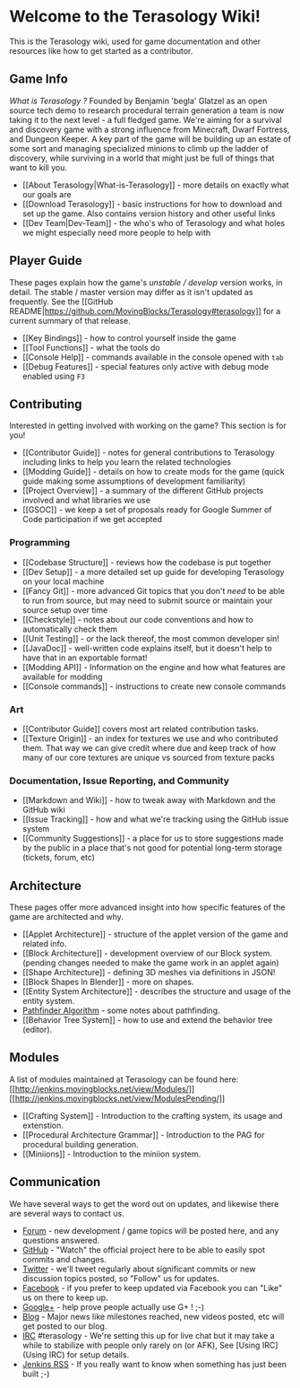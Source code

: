Welcome to the Terasology Wiki!
===============================
This is the Terasology wiki, used for game documentation and other resources like how to get started as a contributor.

Game Info
---------

_What is Terasology ?_ Founded by Benjamin 'begla' Glatzel as an open source tech demo to research procedural terrain
 generation a team is now taking it to the next level - a full fledged game. We're aiming for a survival and
 discovery game with a strong influence from Minecraft, Dwarf Fortress, and Dungeon Keeper. A key part of the game
 will be building up an estate of some sort and managing specialized minions to climb up the ladder of discovery,
 while surviving in a world that might just be full of things that want to kill you.
* [[About Terasology|What-is-Terasology]] - more details on exactly what our goals are
* [[Download Terasology]] - basic instructions for how to download and set up the game. Also contains version history
 and other useful links
* [[Dev Team|Dev-Team]] - the who's who of Terasology and what holes we might especially need more people to help with

Player Guide
---------

These pages explain how the game's _unstable / develop_ version works, in detail. The stable / master version may
differ as it isn't updated as frequently. See the [[GitHub README|https://github.com/MovingBlocks/Terasology#terasology]] for a current summary of that release.

* [[Key Bindings]] - how to control yourself inside the game
* [[Tool Functions]] - what the tools do
* [[Console Help]] - commands available in the console opened with `tab`
* [[Debug Features]] - special features only active with debug mode enabled using `F3`

Contributing
------------

Interested in getting involved with working on the game? This section is for you!

* [[Contributor Guide]] - notes for general contributions to Terasology including links to help you learn the related
 technologies
* [[Modding Guide]] - details on how to create mods for the game (quick guide making some assumptions of development
familiarity)
* [[Project Overview]] - a summary of the different GitHub projects involved and what libraries we use
* [[GSOC]] - we keep a set of proposals ready for Google Summer of Code participation if we get accepted

### Programming

* [[Codebase Structure]] - reviews how the codebase is put together
* [[Dev Setup]] - a more detailed set up guide for developing Terasology on your local machine
* [[Fancy Git]] - more advanced Git topics that you don't _need_ to be able to run from source,
but may need to submit source or maintain your source setup over time
* [[Checkstyle]] - notes about our code conventions and how to automatically check them
* [[Unit Testing]] - or the lack thereof, the most common developer sin!
* [[JavaDoc]] - well-written code explains itself, but it doesn't help to have that in an exportable format!
* [[Modding API]] - Information on the engine and how what features are available for modding
* [[Console commands]] - instructions to create new console commands

### Art

* [[Contributor Guide]] covers most art related contribution tasks.
* [[Texture Origin]] - an index for textures we use and who contributed them. That way we can give credit where due
and keep track of how many of our core textures are unique vs sourced from texture packs

### Documentation, Issue Reporting, and Community

* [[Markdown and Wiki]] - how to tweak away with Markdown and the GitHub wiki
* [[Issue Tracking]] - how and what we're tracking using the GitHub issue system
* [[Community Suggestions]] - a place for us to store suggestions made by the public in a place that's not good for
potential long-term storage (tickets, forum, etc)

Architecture
------------

These pages offer more advanced insight into how specific features of the game are architected and why.

* [[Applet Architecture]] - structure of the applet version of the game and related info.
* [[Block Architecture]] - development overview of our Block system. (pending changes needed to make the game work in an applet again)
* [[Shape Architecture]] - defining 3D meshes via definitions in JSON!
* [[Block Shapes In Blender]] - more on shapes.
* [[Entity System Architecture]] - describes the structure and usage of the entity system.
* [Pathfinder Algorithm](https://github.com/Terasology/Pathfinding) - some notes about pathfinding.
* [[Behavior Tree System]] - how to use and extend the behavior tree (editor).  

Modules
------------
A list of modules maintained at Terasology can be found here:
[[http://jenkins.movingblocks.net/view/Modules/]]
[[http://jenkins.movingblocks.net/view/ModulesPending/]]

* [[Crafting System]] - Introduction to the crafting system, its usage and extenstion.
* [[Procedural Architecture Grammar]] - Introduction to the PAG for procedural building generation.
* [[Miniions]] - Introduction to the miniion system.

Communication
-------------

We have several ways to get the word out on updates, and likewise there are several ways to contact us.

* [Forum](http://forum.movingblocks.org) - new development / game topics will be posted here, and any questions answered.
* [GitHub](https://github.com/MovingBlocks/Terasology) - "Watch" the official project here to be able to easily spot commits and changes.
* [Twitter](http://twitter.com/#!/Terasology) - we'll tweet regularly about significant commits or new discussion topics posted, so "Follow" us for updates.
* [Facebook](http://www.facebook.com/pages/Terasology/248329655219905) - if you prefer to keep updated via Facebook you can "Like" us on there to keep up.
* [Google+](https://plus.google.com/b/103835217961917018533/103835217961917018533) - help prove people actually use G+ ! ;-)
* [Blog](http://blog.movingblocks.net/blog/) - Major news like milestones reached, new videos posted,
etc will get posted to our blog.
* [IRC](http://webchat.freenode.net/) #terasology - We're setting this up for live chat but it may take a while to stabilize with people only rarely on (or AFK), See [Using IRC](Using IRC) for setup details.
* [Jenkins RSS](http://jenkins.movingblocks.net/rssAll) - If you really want to know when something has just been built ;-)
